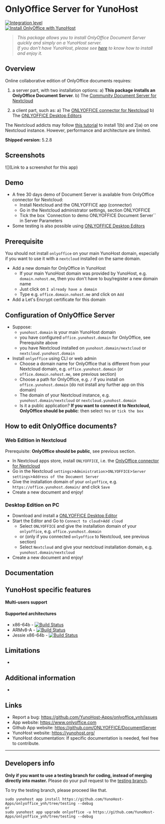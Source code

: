# OnlyOffice Server for YunoHost

[![Integration level](https://dash.yunohost.org/integration/onlyoffice.svg)](https://dash.yunohost.org/appci/app/onlyoffice)  
[![Install OnlyOffice with YunoHost](https://install-app.yunohost.org/install-with-yunohost.png)](https://install-app.yunohost.org/?app=onlyoffice)

> *This package allows you to install OnlyOffice Document Server quickly and simply on a YunoHost server.  
If you don't have YunoHost, please see [here](https://yunohost.org/#/install) to know how to install and enjoy it.*

## Overview
Online collaborative edition of OnlyOffice documents requires: 
1) a server part, with two installation options:
   a) **This package installs an OnlyOffice Document Server**. 
   b) The [Community Document Server for Nextcloud](https://apps.nextcloud.com/apps/documentserver_community) 

2) a client part, such as: 
   a) The [ONLYOFFICE connector for Nextcloud](https://apps.nextcloud.com/apps/onlyoffice) 
   b) The [ONLYOFFICE Desktop Editors](https://www.onlyoffice.com/fr/download-desktop.aspx)

The Nextcloud addicts may follow [this tutorial](https://github.com/YunoHost-Apps/nextcloud_ynh#configure-onlyoffice-integration) to install 1)b) and 2)a) on one Nextcloud instance. However, performance and architecture are limited.

**Shipped version:** 5.2.8

## Screenshots

![](Link to a screenshot for this app)

## Demo

* A free 30 days demo of Document Server is available from OnlyOffice connector for Nextcloud:
  * Install Nextcloud and the ONLYOFFICE app (connector)
  * Go in the Nextcloud administrator settings, section ONLYOFFICE
  * Tick the box `Connection to demo ONLYOFFICE Document Server`` in Server Parameters
* Some testing is also possible using [ONLYOFFICE Desktop Editors](https://www.onlyoffice.com/fr/download-desktop.aspx)

## Prerequisite
You should not install ``onlyoffice`` on your main YunoHost domain, especially if you want to use it with a ``nextcloud`` installed on the same domain.
* Add a new domain for OnlyOffice in YunoHost 
  * If your main YunoHost domain was provided by YunoHost, e.g. ``domain.nohost.me``, then you don't have to buy/register a new domain name
  * Just click on ``I already have a domain``
  * Type e.g. ``office.domain.nohost.me`` and click on ``Add``
* Add a Let's Encrypt certificate for this domain

## Configuration of OnlyOffice Server
* Suppose:
  * ``yunohost.domain`` is your main YunoHost domain
  * you have configured ``office.yunohost.domain`` for OnlyOffice, see Prerequisite above
  * you have Nextcloud installed on ``yunohost.domain/nextcloud`` or ``nextcloud.yunohost.domain``
* Install ``onlyoffice`` using CLI or web admin
  * Choose a domain name for OnlyOffice that is different from your Nextcloud domain, e.g. ``office.yunohost.domain`` (or ``office.domain.nohost.me``, see previous section)
  * Choose a path for OnlyOffice, e.g. ``/`` if you install on ``office.yunohost.domain`` (do not install any further app on this domain)
  * The domain of your Nextcloud instance, e.g. ``yunohost.domain/nextcloud`` or ``nextcloud.yunohost.domain``
  * Is it a public application? **If you want to connect it to Nextcloud, OnlyOffice should be public**: then select ``Yes`` or ``tick the box``

## How to edit OnlyOffice documents?
### Web Edition in Nextcloud
Prerequisite: **OnlyOffice should be public**, see previous section.
* In Nextcloud apps store, install ``ONLYOFFICE``, i.e. the [OnlyOffice connector for Nextcloud](https://apps.nextcloud.com/apps/onlyoffice)
* Go in the Nextcloud ``settings``>``Administration``>``ONLYOFFICE``>``Server settings``>``Address of the Document Server``
* Give the installation domain of your ``onlyoffice``, e.g. ``https://office.yunohost.domain/`` and click ``Save``
* Create a new document and enjoy!

### Desktop Edition on PC
* Download and install a [ONLYOFFICE Desktop Editor](https://www.onlyoffice.com/fr/download-desktop.aspx)
* Start the Editor and Go to ``Connect to cloud``>``Add cloud``
  * Select ``ONLYOFFICE`` and give the installation domain of your ``onlyoffice``, e.g. ``office.yunohost.domain``
  * or (only if you connected ``onlyoffice`` to Nextcloud, see previous section)
  * Select ``Nextcloud`` and give your nextcloud installation domain, e.g. ``yunohost.domain/nextcloud``
* Create a new document and enjoy!

## Documentation

## YunoHost specific features
#### Multi-users support

#### Supported architectures

* x86-64b - [![Build Status](https://ci-apps.yunohost.org/ci/logs/onlyoffice%20%28Apps%29.svg)](https://ci-apps.yunohost.org/ci/apps/onlyoffice/)
* ARMv8-A - [![Build Status](https://ci-apps-arm.yunohost.org/ci/logs/onlyoffice%20%28Apps%29.svg)](https://ci-apps-arm.yunohost.org/ci/apps/onlyoffice/)
* Jessie x86-64b - [![Build Status](https://ci-stretch.nohost.me/ci/logs/onlyoffice%20%28Apps%29.svg)](https://ci-stretch.nohost.me/ci/apps/onlyoffice/)

## Limitations

* 

## Additional information

* 

## Links

 * Report a bug: https://github.com/YunoHost-Apps/onlyoffice_ynh/issues
 * App website: https://www.onlyoffice.com
 * Github App website: https://github.com/ONLYOFFICE/DocumentServer
 * YunoHost website: https://yunohost.org/
 * YunoHost documentation: If specific documentation is needed, feel free to contribute.

---

Developers info
----------------

**Only if you want to use a testing branch for coding, instead of merging directly into master.**
Please do your pull request to the [testing branch](https://github.com/YunoHost-Apps/onlyoffice_ynh/tree/testing).

To try the testing branch, please proceed like that.
```
sudo yunohost app install https://github.com/YunoHost-Apps/onlyoffice_ynh/tree/testing --debug
or
sudo yunohost app upgrade onlyoffice -u https://github.com/YunoHost-Apps/onlyoffice_ynh/tree/testing --debug
```
